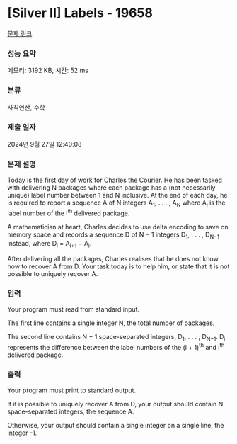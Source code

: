 # [Silver II] Labels - 19658 

[문제 링크](https://www.acmicpc.net/problem/19658) 

### 성능 요약

메모리: 3192 KB, 시간: 52 ms

### 분류

사칙연산, 수학

### 제출 일자

2024년 9월 27일 12:40:08

### 문제 설명

<p>Today is the first day of work for Charles the Courier. He has been tasked with delivering N packages where each package has a (not necessarily unique) label number between 1 and N inclusive. At the end of each day, he is required to report a sequence A of N integers A<sub>1</sub>, . . . , A<sub>N</sub> where A<sub>i</sub> is the label number of the i<sup>th</sup> delivered package.</p>

<p>A mathematician at heart, Charles decides to use delta encoding to save on memory space and records a sequence D of N − 1 integers D<sub>1</sub>, . . . , D<sub>N−1</sub> instead, where D<sub>i</sub> = A<sub>i+1</sub> − A<sub>i</sub>.</p>

<p>After delivering all the packages, Charles realises that he does not know how to recover A from D. Your task today is to help him, or state that it is not possible to uniquely recover A.</p>

### 입력 

 <p>Your program must read from standard input.</p>

<p>The first line contains a single integer N, the total number of packages.</p>

<p>The second line contains N − 1 space-separated integers, D<sub>1</sub>, . . . , D<sub>N−1</sub>. D<sub>i</sub> represents the difference between the label numbers of the (i + 1)<sup>th</sup> and i<sup>th</sup> delivered package.</p>

### 출력 

 <p>Your program must print to standard output.</p>

<p>If it is possible to uniquely recover A from D, your output should contain N space-separated integers, the sequence A.</p>

<p>Otherwise, your output should contain a single integer on a single line, the integer -1.</p>

